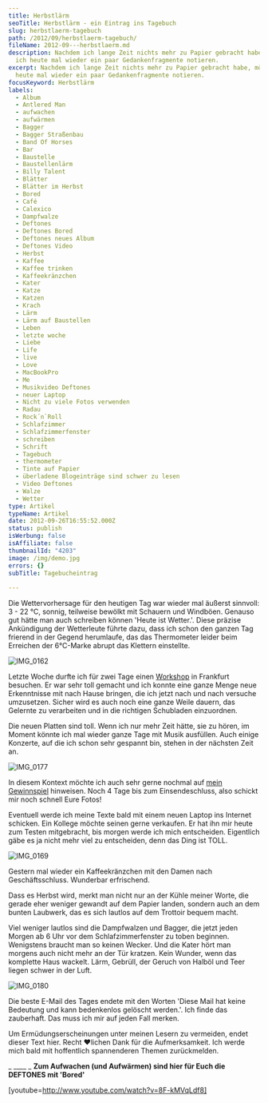 ```yaml
---
title: Herbstlärm
seoTitle: Herbstlärm - ein Eintrag ins Tagebuch
slug: herbstlaerm-tagebuch
path: /2012/09/herbstlaerm-tagebuch/
fileName: 2012-09---herbstlaerm.md
description: Nachdem ich lange Zeit nichts mehr zu Papier gebracht habe, möchte
  ich heute mal wieder ein paar Gedankenfragmente notieren.
excerpt: Nachdem ich lange Zeit nichts mehr zu Papier gebracht habe, möchte ich
  heute mal wieder ein paar Gedankenfragmente notieren.
focusKeyword: Herbstlärm
labels:
  - Album
  - Antlered Man
  - aufwachen
  - aufwärmen
  - Bagger
  - Bagger Straßenbau
  - Band Of Horses
  - Bar
  - Baustelle
  - Baustellenlärm
  - Billy Talent
  - Blätter
  - Blätter im Herbst
  - Bored
  - Café
  - Calexico
  - Dampfwalze
  - Deftones
  - Deftones Bored
  - Deftones neues Album
  - Deftones Video
  - Herbst
  - Kaffee
  - Kaffee trinken
  - Kaffeekränzchen
  - Kater
  - Katze
  - Katzen
  - Krach
  - Lärm
  - Lärm auf Baustellen
  - Leben
  - letzte woche
  - Liebe
  - Life
  - live
  - Love
  - MacBookPro
  - Me
  - Musikvideo Deftones
  - neuer Laptop
  - Nicht zu viele Fotos verwenden
  - Radau
  - Rock´n`Roll
  - Schlafzimmer
  - Schlafzimmerfenster
  - schreiben
  - Schrift
  - Tagebuch
  - thermometer
  - Tinte auf Papier
  - überladene Blogeinträge sind schwer zu lesen
  - Video Deftones
  - Walze
  - Wetter
type: Artikel
typeName: Artikel
date: 2012-09-26T16:55:52.000Z
status: publish
isWerbung: false
isAffiliate: false
thumbnailId: "4203"
image: /img/demo.jpg
errors: {}
subTitle: Tagebucheintrag
  
---
```


Die Wettervorhersage für den heutigen Tag war wieder mal äußerst sinnvoll: 3 -
22 °C, sonnig, teilweise bewölkt mit Schauern und Windböen. Genauso gut hätte
man auch schreiben können 'Heute ist Wetter.'. Diese präzise Ankündigung der
Wetterleute führte dazu, dass ich schon den ganzen Tag frierend in der Gegend
herumlaufe, das das Thermometer leider beim Erreichen der 6°C-Marke abrupt das
Klettern einstellte.

![IMG_0162](http://cardamonchai.com/wp-content/uploads/2012/09/img_01621-640x640.jpg)

Letzte Woche durfte ich für zwei Tage einen
[Workshop](http://www.websiteboosting.com/) in Frankfurt besuchen. Er war sehr
toll gemacht und ich konnte eine ganze Menge neue Erkenntnisse mit nach Hause
bringen, die ich jetzt nach und nach versuche umzusetzen. Sicher wird es auch
noch eine ganze Weile dauern, das Gelernte zu verarbeiten und in die richtigen
Schubladen einzuordnen.

Die neuen Platten sind toll. Wenn ich nur mehr Zeit hätte, sie zu hören, im
Moment könnte ich mal wieder ganze Tage mit Musik ausfüllen. Auch einige
Konzerte, auf die ich schon sehr gespannt bin, stehen in der nächsten Zeit an.

![IMG_0177](http://cardamonchai.com/wp-content/uploads/2012/09/img_0177-640x640.jpg)

In diesem Kontext möchte ich auch sehr gerne nochmal auf
[mein Gewinnspiel](//2012/09/06/verlosung-exklusive-cd-t-shirts-und-vinyl-zu-gewinnen/)
hinweisen. Noch 4 Tage bis zum Einsendeschluss, also schickt mir noch schnell
Eure Fotos!

Eventuell werde ich meine Texte bald mit einem neuen Laptop ins Internet
schicken. Ein Kollege möchte seinen gerne verkaufen. Er hat ihn mir heute zum
Testen mitgebracht, bis morgen werde ich mich entscheiden. Eigentlich gäbe es ja
nicht mehr viel zu entscheiden, denn das Ding ist TOLL.

![IMG_0169](http://cardamonchai.com/wp-content/uploads/2012/09/img_0169-640x640.jpg)

Gestern mal wieder ein Kaffeekränzchen mit den Damen nach Geschäftsschluss.
Wunderbar erfrischend.

Dass es Herbst wird, merkt man nicht nur an der Kühle meiner Worte, die gerade
eher weniger gewandt auf dem Papier landen, sondern auch an dem bunten Laubwerk,
das es sich lautlos auf dem Trottoir bequem macht.

Viel weniger lautlos sind die Dampfwalzen und Bagger, die jetzt jeden Morgen ab
6 Uhr vor dem Schlafzimmerfenster zu toben beginnen. Wenigstens braucht man so
keinen Wecker. Und die Kater hört man morgens auch nicht mehr an der Tür
kratzen. Kein Wunder, wenn das komplette Haus wackelt. Lärm, Gebrüll, der Geruch
von Halböl und Teer liegen schwer in der Luft.

![IMG_0180](http://cardamonchai.com/wp-content/uploads/2012/09/img_0180-640x640.jpg)

Die beste E-Mail des Tages endete mit den Worten 'Diese Mail hat keine Bedeutung
und kann bedenkenlos gelöscht werden.'. Ich finde das zauberhaft. Das muss ich
mir auf jeden Fall merken.

Um Ermüdungserscheinungen unter meinen Lesern zu vermeiden, endet dieser Text
hier. Recht ♥lichen Dank für die Aufmerksamkeit. Ich werde mich bald mit
hoffentlich spannenderen Themen zurückmelden.

_ \_\_\_\_ _ **Zum Aufwachen (und Aufwärmen) sind hier für Euch die DEFTONES mit
'Bored'**

[youtube=http://www.youtube.com/watch?v=8F-kMVqLdf8]

  
